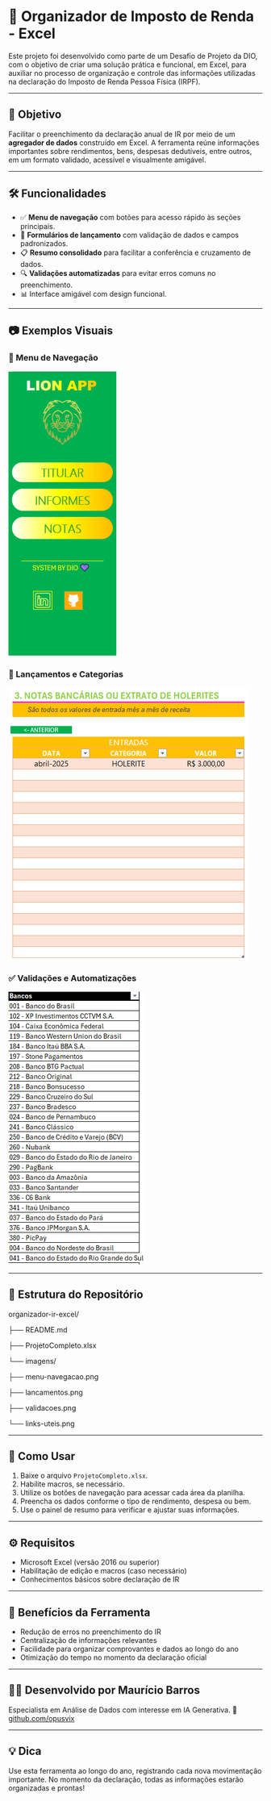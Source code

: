 
# 🧾 Organizador de Imposto de Renda - Excel

Este projeto foi desenvolvido como parte de um Desafio de Projeto da DIO, com o objetivo de criar uma solução prática e funcional, em Excel, para auxiliar no processo de organização e controle das informações utilizadas na declaração do Imposto de Renda Pessoa Física (IRPF).

---

## 🧠 Objetivo

Facilitar o preenchimento da declaração anual de IR por meio de um **agregador de dados** construído em Excel. A ferramenta reúne informações importantes sobre rendimentos, bens, despesas dedutíveis, entre outros, em um formato validado, acessível e visualmente amigável.

---

## 🛠️ Funcionalidades

- ✅ **Menu de navegação** com botões para acesso rápido às seções principais.
- 🧾 **Formulários de lançamento** com validação de dados e campos padronizados.
- 📋 **Resumo consolidado** para facilitar a conferência e cruzamento de dados.
- 🔍 **Validações automatizadas** para evitar erros comuns no preenchimento.
- 📊 Interface amigável com design funcional.

---

## 📷 Exemplos Visuais

### 🧭 Menu de Navegação
![Menu de Navegação](./imagens/menu-navegacao.png)

### 📝 Lançamentos e Categorias
![Lançamentos](./imagens/lancamentos.png)

### ✅ Validações e Automatizações
![Validações](./imagens/validacoes.png)

---

## 📂 Estrutura do Repositório

organizador-ir-excel/

├── README.md

├── ProjetoCompleto.xlsx

└── imagens/

├── menu-navegacao.png

├── lancamentos.png

├── validacoes.png

└── links-uteis.png

---

## 🧭 Como Usar

1. Baixe o arquivo `ProjetoCompleto.xlsx`.
2. Habilite macros, se necessário.
3. Utilize os botões de navegação para acessar cada área da planilha.
4. Preencha os dados conforme o tipo de rendimento, despesa ou bem.
5. Use o painel de resumo para verificar e ajustar suas informações.

---

## ⚙️ Requisitos

- Microsoft Excel (versão 2016 ou superior)
- Habilitação de edição e macros (caso necessário)
- Conhecimentos básicos sobre declaração de IR

---

## 📌 Benefícios da Ferramenta

- Redução de erros no preenchimento do IR
- Centralização de informações relevantes
- Facilidade para organizar comprovantes e dados ao longo do ano
- Otimização do tempo no momento da declaração oficial

---

## 🧑‍💻 Desenvolvido por Maurício Barros
Especialista em Análise de Dados com interesse em IA Generativa.
🔗 [github.com/opusvix](https://github.com/opusvix)

---

## 💡 Dica

Use esta ferramenta ao longo do ano, registrando cada nova movimentação importante. No momento da declaração, todas as informações estarão organizadas e prontas!
